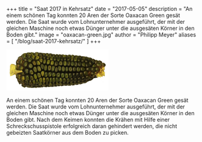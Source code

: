 +++
title = "Saat 2017 in Kehrsatz"
date = "2017-05-05"
description = "An einem schönen Tag konnten 20 Aren der Sorte Oaxacan Green gesät werden. Die Saat wurde vom Lohnunternehmer ausgeführt, der mit der gleichen Maschine noch etwas Dünger unter die ausgesäten Körner in den Boden gibt."
image = "oaxacan-green.jpg"
author = "Philipp Meyer"
aliases = [
  "/blog/saat-2017-kehrsatz/"
]
+++

![Oaxacan Green](oaxacan-green.jpg)

An einem schönen Tag konnten 20 Aren der Sorte Oaxacan Green gesät werden. Die Saat wurde vom Lohnunternehmer ausgeführt, der mit der gleichen Maschine noch etwas Dünger unter die ausgesäten Körner in den Boden gibt.
Nach dem Keimen konnten die Krähen mit Hilfe einer Schreckschusspistole erfolgreich daran gehindert werden, die nicht gebeizten Saatkörner aus dem Boden zu picken.
